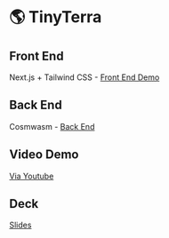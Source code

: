 # 🌎 TinyTerra

## Front End

Next.js + Tailwind CSS - [Front End Demo](https://tinyterra.vercel.app)

## Back End

Cosmwasm - [Back End](https://github.com/tokencloud/prototype/tree/main/backend)

## Video Demo

[Via Youtube](https://www.youtube.com/watch?v=jsBOjQjJWmo)

## Deck

[Slides](https://bit.ly/3BMZdsE)
